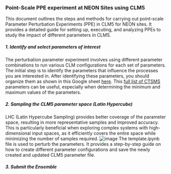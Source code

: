 ### Point-Scale PPE experiment at NEON Sites using CLM5
This document outlines the steps and methods for carrying out point-scale Parameter Perturbation Experiments (PPE) in CLM5 for NEON sites. It provides a detailed guide for setting up, executing, and analyzing PPEs to study the impact of different parameters in CLM5.

##### 1. Identify and select parameters of interest
The perturbation parameter experiment involves using different parameter combinations to run various CLM configurations for each set of parameters. The initial step is to identify the parameters that influence the processes you are interested in. After identifying these parameters, you should organize them as shown in this Google sheet [here](https://docs.google.com/spreadsheets/d/1O6ybBLWzTCEbNqFtjetX9FRFfm0T-jsU4R4pTuofPyU/edit?gid=0#gid=0). This [full list of CTSMS](https://docs.google.com/spreadsheets/d/1OtkaO_uAmafWKR9kgtRC2Ge6d6fkhymngSpben5SJ_Q/edit?gid=340121780#gid=340121780) parameters can be useful, especially when determining the minimum and maximum values of the parameters.

##### 2. Sampling the CLM5 parameter space (Latin Hypercube)
LHC (Latin Hypercube Sampling) provides better coverage of the parameter space, resulting in more representative samples and improved accuracy. This is particularly beneficial when exploring complex systems with high-dimensional input spaces, as it efficiently covers the entire space while minimizing the number of samples required.
![image](https://github.com/user-attachments/assets/f726d622-9a0f-4b17-bb62-c1de9c598360)
The template.ipynb file is used to perturb the parameters. It provides a step-by-step guide on how to create different parameter configurations and save the newly created and updated CLM5 parameter file.

##### 3. Submit the Ensemble
